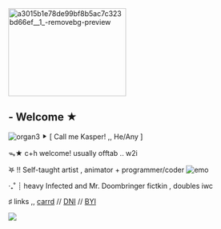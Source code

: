 <img width="235" height="175" alt="a3015b1e78de99bf8b5ac7c323bd66ef__1_-removebg-preview" src="https://github.com/user-attachments/assets/60b922a4-d9bc-469e-9629-691c2f8a5830" />



 ## - Welcome ★
![organ3](https://github.com/user-attachments/assets/3de95f9e-6313-45ce-b170-1ecea8832dbf)
 ⯈ [ Call me Kasper! ,, He/Any  ]

 ᯓ★ c+h welcome! usually offtab .. w2i


  ࣪𖤐 !! Self-taught artist , animator + programmer/coder ![emo](https://github.com/user-attachments/assets/8a943197-e38a-491d-ba87-96b0c3b80090)


‧₊˚ ┊ heavy Infected and Mr. Doombringer fictkin , doubles iwc


  ♯ links ,,  [carrd](https://kaleidoinferno.carrd.co/)  // [DNI](https://kaleidoinfernodni.carrd.co/) // [BYI](https://kaleidoinfernobyf.carrd.co/)


![](https://komarev.com/ghpvc/?username=kaleidoInferno&color=6f0f0f)
